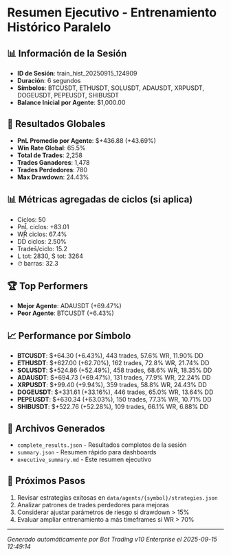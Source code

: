 # Resumen Ejecutivo - Entrenamiento Histórico Paralelo

## 📊 Información de la Sesión
- **ID de Sesión**: train_hist_20250915_124909
- **Duración**: 6 segundos
- **Símbolos**: BTCUSDT, ETHUSDT, SOLUSDT, ADAUSDT, XRPUSDT, DOGEUSDT, PEPEUSDT, SHIBUSDT
- **Balance Inicial por Agente**: $1,000.00

## 🎯 Resultados Globales
- **PnL Promedio por Agente**: $+436.88 (+43.69%)
- **Win Rate Global**: 65.5%
- **Total de Trades**: 2,258
- **Trades Ganadores**: 1,478
- **Trades Perdedores**: 780
- **Max Drawdown**: 24.43%

## 📊 Métricas agregadas de ciclos (si aplica)
- Ciclos: 50
- PnL̄ ciclos: +83.01
- WR̄ ciclos: 67.4%
- DD̄ ciclos: 2.50%
- Trades̄/ciclo: 15.2
- L tot: 2830, S tot: 3264
- ⏱̄ barras: 32.3


## 🏆 Top Performers
- **Mejor Agente**: ADAUSDT (+69.47%)
- **Peor Agente**: BTCUSDT (+6.43%)

## 📈 Performance por Símbolo
- **BTCUSDT**: $+64.30 (+6.43%), 443 trades, 57.6% WR, 11.90% DD
- **ETHUSDT**: $+627.00 (+62.70%), 162 trades, 72.8% WR, 21.74% DD
- **SOLUSDT**: $+524.86 (+52.49%), 458 trades, 68.6% WR, 18.35% DD
- **ADAUSDT**: $+694.73 (+69.47%), 131 trades, 77.9% WR, 22.24% DD
- **XRPUSDT**: $+99.40 (+9.94%), 359 trades, 58.8% WR, 24.43% DD
- **DOGEUSDT**: $+331.61 (+33.16%), 446 trades, 65.0% WR, 13.64% DD
- **PEPEUSDT**: $+630.34 (+63.03%), 150 trades, 77.3% WR, 10.71% DD
- **SHIBUSDT**: $+522.76 (+52.28%), 109 trades, 66.1% WR, 6.88% DD

## 📁 Archivos Generados
- `complete_results.json` - Resultados completos de la sesión
- `summary.json` - Resumen rápido para dashboards
- `executive_summary.md` - Este resumen ejecutivo

## 🎯 Próximos Pasos
1. Revisar estrategias exitosas en `data/agents/{symbol}/strategies.json`
2. Analizar patrones de trades perdedores para mejoras
3. Considerar ajustar parámetros de riesgo si drawdown > 15%
4. Evaluar ampliar entrenamiento a más timeframes si WR > 70%

---
*Generado automáticamente por Bot Trading v10 Enterprise el 2025-09-15 12:49:14*
